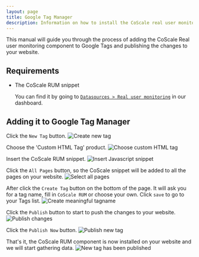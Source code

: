 ```yaml
---
layout: page
title: Google Tag Manager
description: Information on how to install the CoScale real user monitoring component using Google tag manager.
---
```


This manual will guide you through the process of adding the CoScale Real user monitoring component to Google Tags and publishing the changes to your website.

## Requirements

* The CoScale RUM snippet

    You can find it by going to <a href="#" db-href="/datasources/rum/" class="js-dashboard-link">`Datasources > Real user monitoring`</a> in our dashboard.
    
## Adding it to Google Tag Manager

Click the `New Tag` button.
<img class="img-responsive" alt="Create new tag" src="{{ site.baseurl }}/gfx/installation/rum/google-tag-manager/create_new_tag.png" />

Choose the 'Custom HTML Tag' product.
<img class="img-responsive" alt="Choose custom HTML tag" src="{{ site.baseurl }}/gfx/installation/rum/google-tag-manager/choose_product.png" />

Insert the CoScale RUM snippet.
<img class="img-responsive" alt="Insert Javascript snippet" src="{{ site.baseurl }}/gfx/installation/rum/google-tag-manager/add_javascript_snippet.png" />

Click the `All Pages` button, so the CoScale snippet will be added to all the pages on your website.
<img class="img-responsive" alt="Select all pages" src="{{ site.baseurl }}/gfx/installation/rum/google-tag-manager/select_all_pages.png" />

After click the `Create Tag` button on the bottom of the page. It will ask you for a tag name, fill in `CoScale RUM` or choose your own. Click `save` to go to your Tags list.
<img class="img-responsive" alt="Create meaningful tagname" src="{{ site.baseurl }}/gfx/installation/rum/google-tag-manager/tag_name.png" />

Click the `Publish` button to start to push the changes to your website.
<img class="img-responsive" alt="Publish changes" src="{{ site.baseurl }}/gfx/installation/rum/google-tag-manager/publish.png" />

Click the `Publish Now` button.
<img class="img-responsive" alt="Publish new tag" src="{{ site.baseurl }}/gfx/installation/rum/google-tag-manager/publish_now.png" />

That's it, the CoScale RUM component is now installed on your website and we will start gathering data.
<img class="img-responsive" alt="New tag has been published" src="{{ site.baseurl }}/gfx/installation/rum/google-tag-manager/published.png" />
